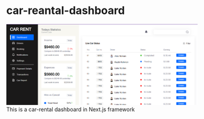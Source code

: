 # car-reantal-dashboard
![Screenshot of application](dsb_img.PNG) 
This is a car-rental dashboard in Next.js framework
